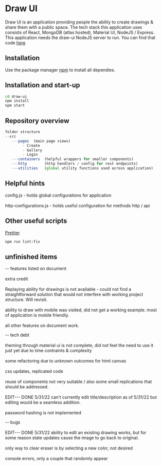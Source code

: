 # Draw UI

Draw UI is an application providing people the ability to create drawings & share them with a public space. The tech stack this application uses consists of React, MongoDB (atlas hosted), Material UI, NodeJS / Express. This application needs the draw-ui NodeJS server to run. You can find that code [here](https://github.com/bnthecode/draw-api)

## Installation

Use the package manager [npm](https://www.npmjs.com/) to install all dependies.

## Installation and start-up

```bash
cd draw-ui
npm install
npm start
```

## Repository overview

```javascript
folder structure
--src
   ---pages  (main page views)
        - Create
        - Gallery
        - Login
   ---containers  (helpful wrappers for smaller components)
   ---http        (http handlers / config for rest endpoints)
   ---utilities   (global utility functions used across application)
```

## Helpful hints


config.js - holds global configurations for application<br></br>
http-configurations.js - holds useful configuration for methods http / api

## Other useful scripts

[Prettier](https://www.npmjs.com/package/prettier)

```bash
npm run lint:fix
```

## unfinished items

-- features listed on document <br></br>
extra credit <br></br>
Replaying ability for drawings is not available - could not find a straightforward solution that would not interfere with working project structure. Will revisit.
<br></br>
ability to draw with mobile was visited, did not get a working example. most of application is mobile friendly.
<br></br>
all other features on document work.

-- tech debt<br></br>
theming through material ui is not complete, did not feel the need to use it just yet due to time contraints & complexity<br></br>
some refactoring due to unknown outcomes for html canvas<br></br>
css updates, replicated code<br></br>
reuse of components not very suitable / also some small replications that should be addressed.<br></br>
<bold>EDIT--- DONE 5/31/22 </bold>  can't currently edit title/description as of 5/31/22 but editing would be a seamless addition.<br></br>
password hashing is not implemented

-- bugs <br></br>
<bold>EDIT--- DONE 5/31/22 </bold> ability to edit an existing drawing works, but for some reason state updates cause the image to go back to original.<br></br>
only way to clear eraser is by selecting a new color, not desired<br></br>
console errors, only a couple that randomly appear
